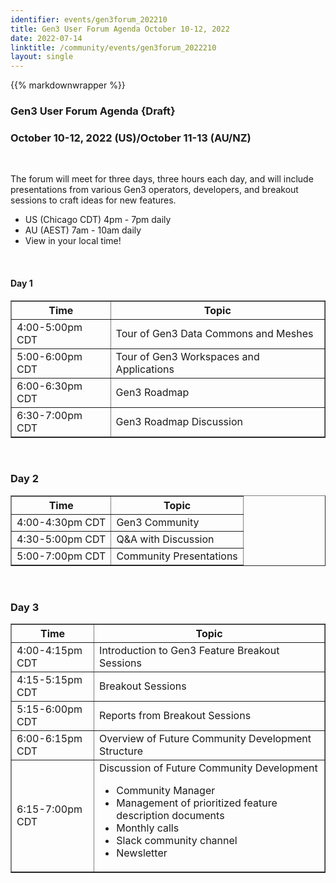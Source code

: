 ```yaml
---
identifier: events/gen3forum_202210
title: Gen3 User Forum Agenda October 10-12, 2022
date: 2022-07-14
linktitle: /community/events/gen3forum_2022210
layout: single
---
```


{{% markdownwrapper %}}
<br>

### Gen3 User Forum Agenda {Draft}
### October 10-12, 2022 (US)/October 11-13 (AU/NZ)

<br>

The forum will meet for three days, three hours each day, and will include presentations from various Gen3 operators, developers, and breakout sessions to craft ideas for new features.
<ul>
   <li> US (Chicago CDT) 4pm - 7pm daily
   <li> AU (AEST) 7am - 10am daily  </li>
   <li> <a href:   >View in your local time</a>! </li>
</ul>

<br>

#### Day 1

<table border=1 cellspacing="0" width="700">
  <tr>
    <th> Time </th>
    <th> Topic </th>
  </tr>
  <tr>
    <td> 4:00-5:00pm CDT </td>
    <td> Tour of Gen3 Data Commons and Meshes </td>
  </tr>
  <tr>
    <td> 5:00-6:00pm CDT  </td> <td> Tour of Gen3 Workspaces and Applications </td>
  </tr>
  <tr>
    <td> 6:00-6:30pm CDT </td> <td> Gen3 Roadmap </td>
  </tr>
  <tr>
    <td>6:30-7:00pm CDT </td> <td> Gen3 Roadmap Discussion </td>
  </tr>
</table>

<br>

### Day 2

<table border=1 cellspacing="0" width="700">
  <tr>
    <th> Time </th>
    <th> Topic </th>
  </tr>
  <tr>
    <td> 4:00-4:30pm CDT </td> <td> Gen3 Community </td>
  </tr>
  <tr>
     <td> 4:30-5:00pm CDT </td>  <td> Q&A with Discussion </td>
  </tr>
  <tr>
    <td> 5:00-7:00pm CDT </td> <td> Community Presentations </td>
  </tr>
</table>

<br>

### Day 3

<table border=1 cellspacing="0" width="700">
  <tr>
    <th> Time </th>
    <th> Topic </th>
  </tr>
   <tr>
      <td> 4:00-4:15pm CDT </td> <td> Introduction to Gen3 Feature Breakout Sessions </td>
   </tr>
     <td> 4:15-5:15pm CDT </td> <td>  Breakout Sessions </td>
  </tr>
   <tr>
    <td> 5:15-6:00pm CDT </td> <td>  Reports from Breakout Sessions </td>
  </tr>
  <tr>
    <td> 6:00-6:15pm CDT </td> <td> Overview of Future Community Development Structure </td>
  </tr>
  <tr>
   <td> 6:15-7:00pm CDT </td>
   <td> Discussion of Future Community Development <ul><li> Community Manager </li> <li> Management of prioritized feature description documents </li> <li> Monthly calls </li> <li> Slack community channel </li> <li> Newsletter </li> </ul> </td>
  </tr>
</table>
